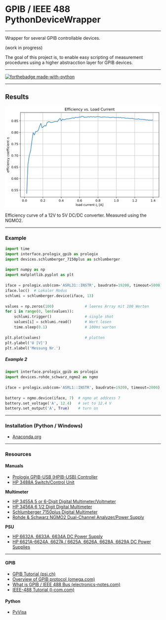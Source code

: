 # GPIB / IEEE 488 PythonDeviceWrapper

---

Wrapper for several GPIB controllable devices.

(work in progress)

The goal of this project is, to enable easy scripting of measurement procedures using a higher abstracction layer for GPIB devices.

---

[![forthebadge made-with-python](http://ForTheBadge.com/images/badges/made-with-python.svg)](https://www.python.org/)

---

## Results

![results/Efficiency_vs_LoadCurrent.png](results/Efficiency_vs_LoadCurrent.png)

Efficiency curve of a 12V to 5V DC/DC converter. Measured using the NGMO2.

---

### Example

```python
import time
import interface.prologix_gpib as prologix
import devices.schlumberger_7150plus as schlumberger

import numpy as np
import matplotlib.pyplot as plt

iface = prologix.usb(com='ASRL31::INSTR', baudrate=19200, timeout=5000)
iface.loc()  # Lokaler Modus
schlumi = schlumberger.device(iface, 13)

values = np.zeros(100)              # leeres Array mit 100 Werten
for i in range(0, len(values)):
    schlumi.trigger()               # single shot
    values[i] = schlumi.read()      # Wert lesen
    time.sleep(0.1)                 # 100ms warten

plt.plot(values)                    # plotten
plt.ylabel('U [V]')
plt.xlabel('Messung Nr.')

```

##### Example 2

```python
import interface.prologix_gpib as prologix
import devices.rohde_schwarz_ngmo2 as ngmo

iface = prologix.usb(com='ASRL1::INSTR', baudrate=19200, timeout=2000)

battery = ngmo.device(iface, 7)  # ngmo at address 7
battery.set_voltage('A', 12.4)   # set to 12.4 V
battery.set_output('A', True)    # turn on
```

---

### Installation (Python / Windows)

- [Anaconda.org](https://www.anaconda.com/distribution/)

---

### Resources

#### Manuals

- [Prologix GPIB-USB (HPIB-USB) Controller](http://prologix.biz/gpib-usb-controller.html)
- [HP 3488A Switch/Control Unit](https://www.keysight.com/en/pd-1000001304%3Aepsg%3Apro/switch-control-unit?cc=CH&lc=ger)

**Multimeter**

- [HP 3455A 5 or 6-Digit Digital Multimeter/Voltmeter](https://www.keysight.com/de/pd-3455A%3Aepsg%3Apro-pn-3455A/5-or-6-digit-digital-multimeter-voltmeter?cc=CH&lc=ger)
- [HP 3456A 6 1/2 Digit Digital Multimeter](https://www.keysight.com/en/pd-3456A%3Aepsg%3Apro-pn-3456A/6-1-2-digit-digital-multimeter?cc=CH&lc=ger)
- [Schlumberger 7150plus Digital Multimeter](http://bee.mif.pg.gda.pl/ciasteczkowypotwor/Solartron/Solartron_Schlumberger_7150_Plus_User_Manual.pdf)
- [Rohde & Schwarz NGMO2 Dual-Channel Analyzer/Power Supply](https://www.rohde-schwarz.com/ch/produkt/ngmo2-produkt-startseite_63493-8304.html)

**PSU**

- [HP 6632A, 6633A, 6634A DC Power Supply](https://www.keysight.com/de/pd-6634A%3Aepsg%3Apro-pn-6634A/gpib-dc-power-supply-0-100-vdc-0-1-a)
- [HP 6621A-6624A, 6627A / 6625A, 6626A, 6628A, 6629A DC Power Supplies](https://www.keysight.com/de/pd-836781-pn-6623A/precision-system-power-supply-80w-3-outputs)


---

#### GPIB

- [GPIB Tutorial (psi.ch)](http://lmu.web.psi.ch/docu/manuals/software_manuals/GPIB/GPIB_tutorial.pdf)
- [Overview of GPIB protocol (omega.com)](https://www.omega.co.uk/temperature/z/overviewieee.html)
- [What is GPIB / IEEE 488 Bus (electronics-notes.com)](https://www.electronics-notes.com/articles/test-methods/gpib-ieee-488-bus/what-is-gpib-ieee488.php)
- [IEEE-488 Tutorial (l-com.com)](http://www.l-com.com/multimedia/catalog_page/lc004_ieee-488_tutorial.pdf)

#### Python

- [PyVisa](https://pyvisa.readthedocs.io/en/master/)



